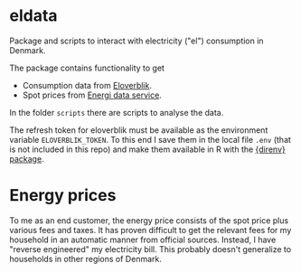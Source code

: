 eldata
======

Package and scripts to interact with electricity ("el") consumption in Denmark.

The package contains functionality to get

- Consumption data from [Eloverblik](https://eloverblik.dk).
- Spot prices from [Energi data service](https://www.energidataservice.dk).

In the folder `scripts` there are scripts to analyse the data.

The refresh token for eloverblik must be available as the environment variable `ELOVERBLIK_TOKEN`.
To this end I save them in the local file `.env` (that is not included in this repo) and make them available in R with the [{direnv} package](https://direnv.net).


# Energy prices

To me as an end customer, the energy price consists of the spot price plus various fees and taxes.
It has proven difficult to get the relevant fees for my household in an automatic manner from official sources.
Instead, I have "reverse engineered" my electricity bill. This probably doesn't generalize to households in other regions of Denmark.

